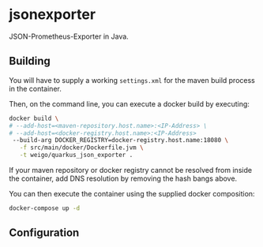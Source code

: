 # jsonexporter

JSON-Prometheus-Exporter in Java.

## Building

You will have to supply a working `settings.xml` for the maven build process in the container.

Then, on the command line, you can execute a docker build by executing:

````bash
docker build \ 
# --add-host=<maven-repository.host.name>:<IP-Address> \
# --add-host=<docker-registry.host.name>:<IP-Address>
 --build-arg DOCKER_REGISTRY=docker-registry.host.name:18080 \
   -f src/main/docker/Dockerfile.jvm \
   -t weigo/quarkus_json_exporter .
````

If your maven repository or docker registry cannot be resolved from inside the container, add DNS resolution by removing the hash bangs
above.

You can then execute the container using the supplied docker composition:

````bash
docker-compose up -d
````

## Configuration
